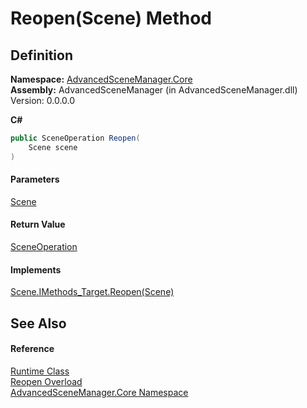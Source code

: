 # Reopen(Scene) Method

## Definition

**Namespace:** [AdvancedSceneManager.Core](N_AdvancedSceneManager_Core.md)\
**Assembly:** AdvancedSceneManager (in AdvancedSceneManager.dll) Version: 0.0.0.0

**C#**

```c#
public SceneOperation Reopen(
	Scene scene
)
```

#### Parameters

&#x20; [Scene](T_AdvancedSceneManager_Models_Scene.md)&#x20;

#### Return Value

[SceneOperation](T_AdvancedSceneManager_Core_SceneOperation.md)

#### Implements

[Scene.IMethods\_Target.Reopen(Scene)](M_AdvancedSceneManager_Models_Scene_IMethods_Target_Reopen.md)

## See Also

#### Reference

[Runtime Class](T_AdvancedSceneManager_Core_Runtime.md)\
[Reopen Overload](Overload_AdvancedSceneManager_Core_Runtime_Reopen.md)\
[AdvancedSceneManager.Core Namespace](N_AdvancedSceneManager_Core.md)

